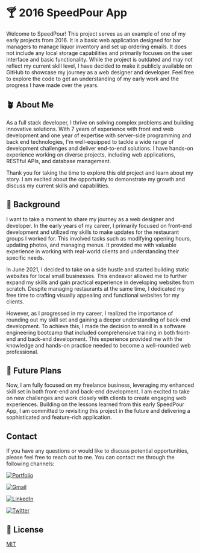 
# 🍸 2016 SpeedPour App

Welcome to SpeedPour! This project serves as an example of one of my early projects from 2016. It is a basic web application designed for bar managers to manage liquor inventory and set up ordering emails. It does not include any local storage capabilities and primarily focuses on the user interface and basic functionality. While the project is outdated and may not reflect my current skill level, I have decided to make it publicly available on GitHub to showcase my journey as a web designer and developer. Feel free to explore the code to get an understanding of my early work and the progress I have made over the years.


## 🪴 About Me
As a full stack developer, I thrive on solving complex problems and building innovative solutions. With 7 years of experience with front end web development and one year of expertise with server-side programming and back end technologies, I'm well-equipped to tackle a wide range of development challenges and deliver end-to-end solutions. I have hands-on experience working on diverse projects, including web applications, RESTful APIs, and database management.

Thank you for taking the time to explore this old project and learn about my story. I am excited about the opportunity to demonstrate my growth and discuss my current skills and capabilities.

## 🌱 Background

I want to take a moment to share my journey as a web designer and developer. In the early years of my career, I primarily focused on front-end development and utilized my skills to make updates for the restaurant groups I worked for. This involved tasks such as modifying opening hours, updating photos, and managing menus. It provided me with valuable experience in working with real-world clients and understanding their specific needs.

In June 2021, I decided to take on a side hustle and started building static websites for local small businesses. This endeavor allowed me to further expand my skills and gain practical experience in developing websites from scratch. Despite managing restaurants at the same time, I dedicated my free time to crafting visually appealing and functional websites for my clients.

However, as I progressed in my career, I realized the importance of rounding out my skill set and gaining a deeper understanding of back-end development. To achieve this, I made the decision to enroll in a software engineering bootcamp that included comprehensive training in both front-end and back-end development. This experience provided me with the knowledge and hands-on practice needed to become a well-rounded web professional.

## 🚀 Future Plans

Now, I am fully focused on my freelance business, leveraging my enhanced skill set in both front-end and back-end development. I am excited to take on new challenges and work closely with clients to create engaging web experiences. Building on the lessons learned from this early SpeedPour App, I am committed to revisiting this project in the future and delivering a sophisticated and feature-rich application.

## Contact

If you have any questions or would like to discuss potential opportunities, please feel free to reach out to me. You can contact me  through the following channels:

[![Portfolio](https://img.shields.io/badge/Portfolio-000?style=for-the-badge&logo=ko-fi&logoColor=white)](https://kdshea.com/)

<a href="mailto:daishea@gmail.com"><img src="https://img.shields.io/badge/Gmail-D14836?style=for-the-badge&logo=gmail&logoColor=white" alt="Gmail"></a>

[![LinkedIn](https://img.shields.io/badge/LinkedIn-0A66C2?style=for-the-badge&logo=linkedin&logoColor=white)](https://www.linkedin.com/in/kdshea/)

[![Twitter](https://img.shields.io/badge/Twitter-1DA1F2?style=for-the-badge&logo=twitter&logoColor=white)](https://twitter.com/@kd_shea)

## 📄 License

[MIT](https://choosealicense.com/licenses/mit/)
